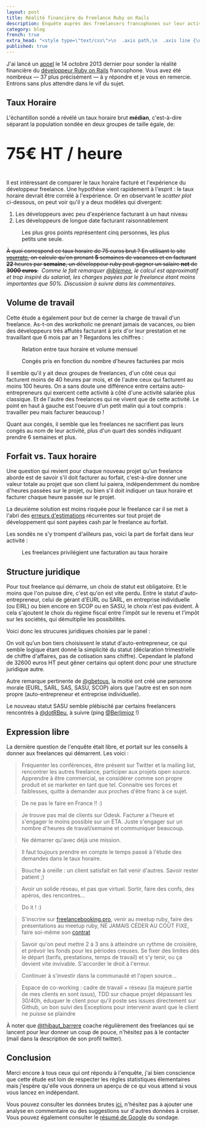 ```yaml
---
layout: post
title: Réalité financière du Freelance Ruby on Rails
description: Enquête auprès des freelancers francophones sur leur activité
category: blog
french: true
extra_head: "<style type=\"text/css\">\n  .axis path,\n  .axis line {\n    fill: none;\n    stroke: #eee;\n    shape-rendering: crispEdges;\n  }\n\n  .axis text,\n  figcaption {\n    font-family: Helvetica, Arial, sans-serif;\n    font-size: 13px;\n  }\n  #forfait_taux_horaire svg rect {\n    fill: #588ECB;\n    stroke: white;\n  }\n\n  #panel_strucure_juridique svg rect {\n    fill: #314F71;\n    stroke: white;\n  }\n\n  figcaption {\n    font-style: italic;\n  }\n\n  figure {\n    margin-bottom: 2em;\n  }\n\n</style>\n"
published: true
---
```


J'ai lancé un [appel](https://groups.google.com/forum/#!topic/railsfrance/BPwrappeXlc)
le 14 octobre 2013 dernier pour sonder la réalité financière du [développeur Ruby on Rails](/fr/developpeur-ruby-on-rails-freelance-paris.html)
francophone. Vous avez été nombreux — 37 plus précisément — à y répondre et je vous en remercie. Entrons
sans plus attendre dans le vif du sujet.

## Taux Horaire

L'échantillon sondé a révélé un taux horaire brut **médian**, c'est-à-dire séparant la population
sondée en deux groupes de taille égale, de:

<div class="center" style="font-size: 3em; font-weight: bold; margin: 1em 0">
   75€ HT / heure
</div>

Il est intéressant de comparer le taux horaire facturé et l'expérience du
développeur freelance. Une hypothèse vient rapidement à l'esprit : le taux horaire devrait
être corrélé à l'expérience. Or en observant le *scatter plot* ci-dessous, on peut voir
qu'il y a deux modèles qui divergent:

1. Les développeurs avec peu d'expérience facturant à un haut niveau
2. Les développeurs de longue date facturant raisonnablement

<figure class="center">
  <div id="houly_rate_by_experience_chart">
  </div>
  <figcaption>Les plus gros points représentent cinq personnes, les plus petits une seule.</figcaption>
</figure>

<del>À quoi correspond ce taux horaire de 75 euros brut ? En utilisant le site
[yourrate](http://yourrate.co), on calcule qu'en prenant **5** semaines de
vacances et en facturant **22** heures par **semaine**, un
développeur ruby peut gagner un salaire **net** de **3000 euros**.</del>
<em>&nbsp;Comme le fait remarquer <a href="http://twitter.com/jblemee">@jblemee</a>,
le calcul est approximatif et trop inspiré du salariat, les charges payées par le freelance
étant moins importantes que 50%. Discussion à suivre dans les commentaires.</em>

## Volume de travail

Cette étude a également pour but de cerner la charge de travail d'un freelance.
As-t-on des *workaholic* ne prenant jamais de vacances, ou bien des développeurs
très affutés facturant à prix d'or leur prestation et ne travaillant que 6 mois par an ?
Regardons les chiffres :

<figure class="center">
  <div id="quality_or_quantity">
  </div>
  <figcaption>Relation entre taux horaire et volume mensuel</figcaption>
</figure>


<figure class="center">
  <div id="work_load">
  </div>
  <figcaption>Congés pris en fonction du nombre d'heures facturées par mois</figcaption>
</figure>

Il semble qu'il y ait deux groupes de freelances, d'un côté ceux qui facturent moins
de 40 heures par mois, et de l'autre ceux qui facturent au moins 100 heures.
On a sans doute une différence entre certains auto-entrepreneurs qui exercent cette
activité à côté d'une activité salariée plus classique. Et de l'autre des freelances
qui ne vivent que de cette activité. Le point en haut à gauche est l'oeuvre d'un petit
malin qui a tout compris : travailler peu mais facturer beaucoup !

Quant aux congés, il semble que les freelances ne sacrifient pas leurs congés au nom
de leur activité, plus d'un quart des sondés indiquant prendre 6 semaines et plus.

## Forfait vs. Taux horaire

Une question qui revient pour chaque nouveau projet qu'un freelance aborde est de
savoir s'il doit facturer au forfait, c'est-à-dire donner une valeur totale au projet
que son client lui paiera, indépendemment du nombre d'heures passées sur le projet,
ou bien s'il doit indiquer un taux horaire et facturer chaque heure passée sur le
projet.

La deuxième solution est moins risquée pour le freelance car il se met à l'abri
des [erreurs d'estimations](http://www.quora.com/Engineering-Management/Why-are-software-development-task-estimations-regularly-off-by-a-factor-of-2-3) récurrentes sur tout projet de développement
qui sont payées cash par le freelance au forfait.

Les sondés ne s'y trompent d'ailleurs pas, voici la part de forfait dans leur activité :

<figure class="center">
  <div id="forfait_taux_horaire">
  </div>
  <figcaption>Les freelances privilégient une facturation au taux horaire</figcaption>
</figure>

## Structure juridique

Pour tout freelance qui démarre, un choix de statut est obligatoire. Et le moins
que l'on puisse dire, c'est qu'on est vite perdu. Entre le statut d'auto-entrepreneur,
celui de gérant d'EURL ou SARL, en entreprise individuelle (ou EIRL) ou bien encore
en SCOP ou en SASU, le choix n'est pas évident. À cela s'ajoutent le choix du
régime fiscal entre l'impôt sur le revenu et l'impôt sur les sociétés, qui démultiplie
les possibilités.

Voici donc les strucures juridiques choisies par le panel :

<figure class="center">
  <div id="panel_strucure_juridique">
  </div>
</figure>

On voit qu'un bon tiers choisissent le statut d'auto-entrepreneur,
ce qui semble logique étant donné la
simplicité du statut (déclaration trimestrielle de chiffre d'affaires, pas
de cotisation sans chiffre). Cependant le plafond de 32600 euros HT peut gêner
certains qui optent donc pour une structure juridique autre.

Autre remarque pertinente de [@gbetous](http://twitter.com/gbetous), la moitié
ont créé une personne morale (EURL, SARL, SAS, SASU, SCOP) alors que l'autre est
en son nom propre (auto-entrepreneur et entreprise individuelle).

Le nouveau statut SASU semble plébiscité par certains freelancers rencontrés à
<a href="https://twitter.com/dotrbeu">@dotRBeu</a>, à suivre
(ping <a href="https://twitter.com/Berlimioz">@Berlimioz</a> !)

## Expression libre

La dernière question de l'enquête était libre, et portait sur les conseils à donner
aux freelances qui démarrent. Les voici :

> Fréquenter les conférences, être présent sur Twitter et la mailing list, rencontrer les autres freelance, participer aux projets open source. Apprendre à être commercial, se considérer comme son propre produit et se marketer en tant que tel. Connaitre ses forces et faiblesses, quitte à demander aux proches d'être franc à ce sujet.

> De ne pas le faire en France !! :)

> Je trouve pas mal de clients sur Odesk. Facturer a l'heure et s'engager le moins possible sur un ETA. Juste s'engager sur un nombre d'heures de travail/semaine et communiquer beaucoup.

> Ne démarrer qu'avec déjà une mission.

> Il faut toujours prendre en compte le temps passé à l'étude des demandes dans le taux horaire.

> Bouche à oreille : un client satisfait en fait venir d'autres. Savoir rester patient ;)

> Avoir un solide réseau, et pas que virtuel. Sortir, faire des confs, des apéros, des rencontres...

> Do it ! :)

> S'inscrire sur [freelancebooking.pro](http://freelancebooking.pro/fr), venir au meetup ruby, faire des présentations au meetup ruby, NE JAMAIS CÉDER AU COÛT FIXE, faire soi-même son [contrat](https://github.com/tibastral/contrats-francais)

> Savoir qu'on peut mettre 2 à 3 ans à atteindre un rythme de croisière, et prévoir les fonds pour les périodes creuses. Se fixer des limites dès le départ (tarifs, prestations, temps de travail) et s'y tenir, ou ça devient vite invivable. S'accorder le droit à l'erreur.

> Continuer à s'investir dans la communauté et l'open source...

> Espace de co-working : cadre de travail + réseau (la majeure partie de mes clients en sont issus), TDD sur chaque projet dépassant les 30/40h, éduquer le client pour qu'il poste ses issues directement sur Github, un bon suivi des Exceptions pour intervenir avant que le client ne puisse se plaindre

À noter que [@thibaut_barrere](http://twitter.com/thibaut_barrere) coache régulièrement des freelances qui se lancent pour leur donner un coup de pouce, n'hésitez pas à le contacter (mail dans la description de son profil twitter).

## Conclusion

Merci encore à tous ceux qui ont répondu à l'enquête, j'ai bien conscience que
cette étude est loin de respecter les règles statistiques élementaires mais
j'espère qu'elle vous donnera un aperçu de ce qui vous attend si vous vous lancez
en indépendant.

Vous pouvez consulter les données brutes
[ici](https://github.com/ssaunier/ssaunier.github.io/blob/master/data/french_freelance_ruby_on_rails.tsv),
n'hésitez pas à ajouter une analyse en commentaire ou des suggestions sur d'autres
données à croiser. Vous pouvez également consulter le [résumé de Google](https://docs.google.com/forms/d/1Ge7K6DO54Lzf-1wRwu_nJhYwMfpcXJvxaBMDLxCHNi4/viewanalytics) du sondage.

<script src="http://d3js.org/d3.v3.min.js">
</script>

<script>
var margin = {top: 20, right: 20, bottom: 30, left: 40},
    width = 600 - margin.left - margin.right,
    height = 320 - margin.top - margin.bottom;

var color = d3.scale.category10();

function create_svg(selector) {
  return d3.select(selector).append("svg")
      .attr("width", width + margin.left + margin.right)
      .attr("height", height + margin.top + margin.bottom)
    .append("g")
      .attr("transform", "translate(" + margin.left + "," + margin.top + ")");
}

function x_axis(svg, xAxis, height, width) {
  return svg.append("g")
      .attr("class", "x axis")
      .attr("transform", "translate(0," + height + ")")
      .call(xAxis)
    .append("text")
      .attr("class", "label")
      .attr("x", width)
      .attr("y", -6)
      .style("text-anchor", "end");
}

function y_axis(svg, yAxis) {
  return svg.append("g")
      .attr("class", "y axis")
      .call(yAxis)
    .append("text")
      .attr("class", "label")
      .attr("transform", "rotate(-90)")
      .attr("y", 6)
      .attr("dy", ".71em")
      .style("text-anchor", "end")
}

function plot_dots(svg, data, r, cx, cy, fill) {
  return svg.selectAll(".dot")
      .data(data)
    .enter().append("circle")
      .attr("class", "dot")
      .attr("r", r)
      .attr("cx", cx)
      .attr("cy", cy)
      .style("fill", fill);
}

function type(d) {
  d.hourlyRate = +d.hourlyRate;
  d.monthBilledHours = +d.monthBilledHours;
  d.experience = +d.experience;
  d.holidayWeeks = +d.holidayWeeks;
  return d;
}

(function() {
  var x = d3.scale.linear()
    .range([0, width]);

  var y = d3.scale.linear()
    .range([height, 0]);

  var xAxis = d3.svg.axis()
      .scale(x.domain([0, 6]))
      .tickValues([0, 1, 2, 3, 4, 5])
      .tickFormat(function (d) { return d; })
      .orient("bottom");

  var yAxis = d3.svg.axis()
      .scale(y)
      .tickValues([0, 25, 50, 75, 100, 125, 150])
      .orient("left");

  var svg = create_svg("#houly_rate_by_experience_chart");

  d3.tsv("/data/french_freelance_ruby_on_rails.tsv", type, function(error, data) {
    var tuples = {};
    var max_r = 0;
    var tuple_selector = function(d) {
      return d.experience + "-" + d.hourlyRate;
    }
    data.forEach(function(d) {
      var key = tuple_selector(d);
      if (tuples[key]) {
        tuples[key] += 1;
      } else {
        tuples[key] = 1;
      }
      max_r = Math.max(max_r, tuples[key]);
    });

    var r = d3.scale.linear()
              .domain([1, max_r])
              .range([3, 15]);

    y.domain(d3.extent(data, function(d) { return d.hourlyRate; })).nice();

    x_axis(svg, xAxis, height, width)
      .text("Expérience (années)");

    y_axis(svg, yAxis)
      .text("Taux horaire (€)");

    var vLineY = height * 4.0 / 7 + 3;
    svg.selectAll(".vline").data(d3.range(26)).enter()
      .append("line")
      .attr("y1", vLineY)
      .attr("y2", vLineY)
      .attr("x1", 0)
      .attr("x2", width)
      .style("stroke", "#eee")
      .style("shape-rendering", "crispEdges");

    plot_dots(svg, data,
      function(d) { return r(tuples[tuple_selector(d)]); },
      function(d) { return x(d.experience); },
      function(d) { return y(d.hourlyRate); },
      function(d) { return color(d.hourlyRate >= 75); });
  });
})();

(function() {
  var x = d3.scale.linear()
    .range([0, width]);

  var y = d3.scale.linear()
    .range([height, 0]);

  var xAxis = d3.svg.axis()
      .scale(x.domain([0, 180]))
      .ticks(9)
      .tickFormat(function (d) { return d; })
      .orient("bottom");

  var yAxis = d3.svg.axis()
      .scale(y.domain([0, 6]))
      .tickValues([0, 1, 2, 3, 4, 5, "6+"])
      .tickFormat(function (d) { return d; })
      .orient("left");

  var svg = create_svg("#work_load");

  d3.tsv("/data/french_freelance_ruby_on_rails.tsv", type, function(error, data) {
    var tuples = {};
    var max_r = 0;
    var tuple_selector = function(d) {
      return d.monthBilledHours + "-" + d.holidayWeeks;
    }

    data.forEach(function(d) {
      var key = tuple_selector(d);

      if (tuples[key]) {
        tuples[key] += 1;
      } else {
        tuples[key] = 1;
      }
      max_r = Math.max(max_r, tuples[key]);
    });

    var r = d3.scale.linear()
              .domain([1, max_r])
              .range([3, 15]);

    x_axis(svg, xAxis, height, width)
      .text("Volume mensuel facturé (heures)");

    y_axis(svg, yAxis)
      .text("Congés (semaines)")

    plot_dots(svg, data,
      function(d) { return r(tuples[tuple_selector(d)]); },
      function(d) { return x(d.monthBilledHours); },
      function(d) { return y(d.holidayWeeks); },
      "green");
  });
})();

(function() {
  var x = d3.scale.linear()
    .range([0, width]);

  var y = d3.scale.linear()
    .range([height, 0]);

  var xAxis = d3.svg.axis()
      .scale(x.domain([0, 180]))
      .ticks(9)
      .tickFormat(function (d) { return d; })
      .orient("bottom");

  var yAxis = d3.svg.axis()
      .scale(y)
      .tickValues([0, 25, 50, 75, 100, 125, 150])
      .orient("left");

  var svg = create_svg("#quality_or_quantity");

  d3.tsv("/data/french_freelance_ruby_on_rails.tsv", type, function(error, data) {
    var tuples = {};
    var max_r = 0;
    var tuple_selector = function(d) {
      return d.monthBilledHours + "-" + d.hourlyRate;
    }

    data.forEach(function(d) {
      var key = tuple_selector(d);

      if (tuples[key]) {
        tuples[key] += 1;
      } else {
        tuples[key] = 1;
      }
      max_r = Math.max(max_r, tuples[key]);
    });

    var r = d3.scale.linear()
              .domain([1, max_r])
              .range([3, 15]);

    y.domain(d3.extent(data, function(d) { return d.hourlyRate; })).nice();

    x_axis(svg, xAxis, height, width)
      .text("Volume mensuel facturé (heures)");

    y_axis(svg, yAxis)
      .text("Taux horaire (€)")

    plot_dots(svg, data,
      function(d) { return r(tuples[tuple_selector(d)]); },
      function(d) { return x(d.monthBilledHours); },
      function(d) { return y(d.hourlyRate); },
      function(d) { return color(d.hourlyRate >= 75); });
  });
})();

(function() {
  var x = d3.scale.ordinal()
      .rangeRoundBands([0, width], .1);

  var y = d3.scale.linear()
      .range([height, 0]);

  var xAxis = d3.svg.axis()
      .scale(x)
      .orient("bottom");

  var yAxis = d3.svg.axis()
      .scale(y)
      .orient("left");

  var svg = create_svg("#forfait_taux_horaire");
  // Title
  svg.append("text")
        .attr("x", (width / 2))
        .attr("y", 0)
        .attr("text-anchor", "middle")
        .style("font-size", "16px")
        .text("Part de projets facturés au forfait");

  d3.tsv("/data/french_freelance_ruby_on_rails.tsv", type, function(error, data) {

    var aggregated = d3.nest()
                   .key(function(d) { return d.fixedPriceRatio })
                   .rollup(function(d) { return d3.sum(d, function(e) { return 1 }); })
                   .entries(data)
                   .map(function(d) { return {fixedPriceRatio: d.key, frequency: d.values}; })
                   .sort(function(a, b) { return d3.ascending(a.fixedPriceRatio, b.fixedPriceRatio); });

    x.domain(aggregated.map(function(d) { return d.fixedPriceRatio; }));
    y.domain([0, d3.max(aggregated, function(d) { return d.frequency; })]);

    svg.append("g")
        .attr("class", "x axis")
        .attr("transform", "translate(0," + height + ")")
        .call(xAxis);

    svg.append("g")
        .attr("class", "y axis")
        .call(yAxis);

    svg.selectAll(".bar")
        .data(aggregated)
      .enter().append("rect")
        .attr("class", "bar")
        .attr("x", function(d) { return x(d.fixedPriceRatio); })
        .attr("width", x.rangeBand())
        .attr("y", function(d) { return y(d.frequency); })
        .attr("height", function(d) { return height - y(d.frequency); });
  });


})();

(function() {
  var x = d3.scale.ordinal()
      .rangeRoundBands([0, width], .1);

  var y = d3.scale.linear()
      .range([height, 0]);

  var xAxis = d3.svg.axis()
      .scale(x)
      .orient("bottom");

  var yAxis = d3.svg.axis()
      .scale(y)
      .orient("left");

  var svg = create_svg("#panel_strucure_juridique");
  // Title
  svg.append("text")
        .attr("x", (width / 2))
        .attr("y", 0)
        .attr("text-anchor", "middle")
        .style("font-size", "16px");

  d3.tsv("/data/french_freelance_ruby_on_rails.tsv", function(error, data) {

    var aggregated = d3.nest()
                   .key(function(d) { return d.companyForm })
                   .rollup(function(d) { return d3.sum(d, function(e) { return 1 }); })
                   .entries(data)
                   .map(function(d) { return {companyForm: d.key, frequency: d.values}; })
                   .sort(function(a, b) { return d3.ascending(a.companyForm, b.companyForm); });

    x.domain(aggregated.map(function(d) { return d.companyForm; }));
    y.domain([0, d3.max(aggregated, function(d) { return d.frequency; })]);

    svg.append("g")
        .attr("class", "x axis")
        .attr("transform", "translate(0," + height + ")")
        .call(xAxis);

    svg.append("g")
        .attr("class", "y axis")
        .call(yAxis);

    svg.selectAll(".bar")
        .data(aggregated)
      .enter().append("rect")
        .attr("class", "bar")
        .attr("x", function(d) { return x(d.companyForm); })
        .attr("width", x.rangeBand())
        .attr("y", function(d) { return y(d.frequency); })
        .attr("height", function(d) { return height - y(d.frequency); });
  });


})();

</script>